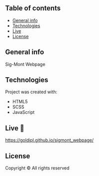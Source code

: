 ## Table of contents
* [General info](#general-info)
* [Technologies](#technologies)
* [Live](#live)
* [License](#license)

## General info
Sig-Mont Webpage

## Technologies
Project was created with:
* HTML5
* SCSS
* JavaScript

## Live :star2:
https://goldipl.github.io/sigmont_webpage/

## License
Copyright © All rights reserved